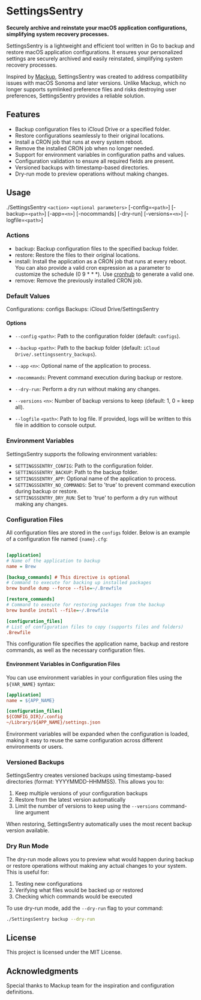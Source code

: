 # SettingsSentry

__Securely archive and reinstate your macOS application configurations, simplifying system recovery processes.__

SettingsSentry is a lightweight and efficient tool written in Go to backup and restore macOS application configurations. It ensures your personalized settings are securely archived and easily reinstated, simplifying system recovery processes.

Inspired by [Mackup](https://github.com/lra/mackup), SettingsSentry was created to address compatibility issues with macOS Sonoma and later versions. Unlike Mackup, which no longer supports symlinked preference files and risks destroying user preferences, SettingsSentry provides a reliable solution.

## Features

- Backup configuration files to iCloud Drive or a specified folder.
- Restore configurations seamlessly to their original locations.
- Install a CRON job that runs at every system reboot.
- Remove the installed CRON job when no longer needed.
- Support for environment variables in configuration paths and values.
- Configuration validation to ensure all required fields are present.
- Versioned backups with timestamp-based directories.
- Dry-run mode to preview operations without making changes.

## Usage

./SettingsSentry `<action>` `<optional parameters>` [-config=`<path>`] [-backup=`<path>`] [-app=`<n>`] [-nocommands] [-dry-run] [-versions=`<n>`] [-logfile=`<path>`]

### Actions

- backup: Backup configuration files to the specified backup folder.
- restore: Restore the files to their original locations.
- install: Install the application as a CRON job that runs at every reboot.
    You can also provide a valid cron expression as a parameter to customize the schedule (0 9 \* \* \*). Use [cronhub](https://crontab.cronhub.io) to generate a valid one.
- remove: Remove the previously installed CRON job.

### Default Values

Configurations: configs
Backups: iCloud Drive/SettingsSentry

#### Options

- `--config` `<path>`: Path to the configuration folder (default: `configs`).

- `--backup` `<path>`: Path to the backup folder (default: `iCloud Drive/.settingssentry_backups`).

- `--app` `<n>`: Optional name of the application to process.

- `-nocommands`: Prevent command execution during backup or restore.

- `--dry-run`: Perform a dry run without making any changes.

- `--versions` `<n>`: Number of backup versions to keep (default: 1, 0 = keep all).

- `--logfile` `<path>`: Path to log file. If provided, logs will be written to this file in addition to console output.

### Environment Variables

SettingsSentry supports the following environment variables:

- `SETTINGSSENTRY_CONFIG`: Path to the configuration folder.
- `SETTINGSSENTRY_BACKUP`: Path to the backup folder.
- `SETTINGSSENTRY_APP`: Optional name of the application to process.
- `SETTINGSSENTRY_NO_COMMANDS`: Set to 'true' to prevent command execution during backup or restore.
- `SETTINGSSENTRY_DRY_RUN`: Set to 'true' to perform a dry run without making any changes.

### Configuration Files

All configuration files are stored in the `configs` folder. Below is an example of a configuration file named `{name}.cfg`:

```ini

[application]
# Name of the application to backup
name = Brew

[backup_commands] # This directive is optional
# Command to execute for backing up installed packages
brew bundle dump --force --file=~/.Brewfile

[restore_commands]
# Command to execute for restoring packages from the backup
brew bundle install --file=~/.Brewfile

[configuration_files]
# List of configuration files to copy (supports files and folders)
.Brewfile

```

This configuration file specifies the application name, backup and restore commands, as well as the necessary configuration files.

#### Environment Variables in Configuration Files

You can use environment variables in your configuration files using the `${VAR_NAME}` syntax:

```ini
[application]
name = ${APP_NAME}

[configuration_files]
${CONFIG_DIR}/.config
~/Library/${APP_NAME}/settings.json
```

Environment variables will be expanded when the configuration is loaded, making it easy to reuse the same configuration across different environments or users.

### Versioned Backups

SettingsSentry creates versioned backups using timestamp-based directories (format: YYYYMMDD-HHMMSS). This allows you to:

1. Keep multiple versions of your configuration backups
2. Restore from the latest version automatically
3. Limit the number of versions to keep using the `--versions` command-line argument

When restoring, SettingsSentry automatically uses the most recent backup version available.

### Dry Run Mode

The dry-run mode allows you to preview what would happen during backup or restore operations without making any actual changes to your system. This is useful for:

1. Testing new configurations
2. Verifying what files would be backed up or restored
3. Checking which commands would be executed

To use dry-run mode, add the `--dry-run` flag to your command:

```sh
./SettingsSentry backup --dry-run
```

## License

This project is licensed under the MIT License.

## Acknowledgments

Special thanks to Mackup team for the inspiration and configuration definitions.
